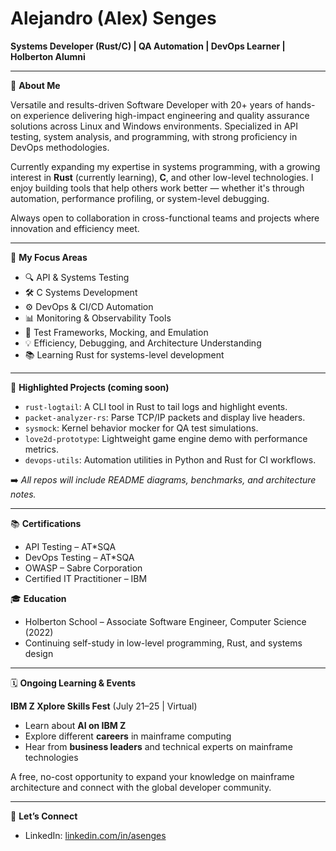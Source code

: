 # Alejandro (Alex) Senges

**Systems Developer (Rust/C) | QA Automation | DevOps Learner | Holberton Alumni**

---

🔧 **About Me**

Versatile and results-driven Software Developer with 20+ years of hands-on experience delivering high-impact engineering and quality assurance solutions across Linux and Windows environments. Specialized in API testing, system analysis, and programming, with strong proficiency in DevOps methodologies.

Currently expanding my expertise in systems programming, with a growing interest in **Rust** (currently learning), **C**, and other low-level technologies. I enjoy building tools that help others work better — whether it's through automation, performance profiling, or system-level debugging.

Always open to collaboration in cross-functional teams and projects where innovation and efficiency meet.

---

🚀 **My Focus Areas**

- 🔍 API & Systems Testing
- 🛠️ C Systems Development
- ⚙️ DevOps & CI/CD Automation
- 📊 Monitoring & Observability Tools
- 🧪 Test Frameworks, Mocking, and Emulation
- 💡 Efficiency, Debugging, and Architecture Understanding
- 📚 Learning Rust for systems-level development

---

📂 **Highlighted Projects (coming soon)**

- `rust-logtail`: A CLI tool in Rust to tail logs and highlight events.
- `packet-analyzer-rs`: Parse TCP/IP packets and display live headers.
- `sysmock`: Kernel behavior mocker for QA test simulations.
- `love2d-prototype`: Lightweight game engine demo with performance metrics.
- `devops-utils`: Automation utilities in Python and Rust for CI workflows.

➡️ *All repos will include README diagrams, benchmarks, and architecture notes.*

---

📚 **Certifications**

- API Testing – AT*SQA
- DevOps Testing – AT*SQA
- OWASP – Sabre Corporation
- Certified IT Practitioner – IBM

🎓 **Education**

- Holberton School – Associate Software Engineer, Computer Science (2022)
- Continuing self-study in low-level programming, Rust, and systems design

---

🗓️ **Ongoing Learning & Events**

**IBM Z Xplore Skills Fest** (July 21–25 | Virtual)

- Learn about **AI on IBM Z**
- Explore different **careers** in mainframe computing
- Hear from **business leaders** and technical experts on mainframe technologies

A free, no-cost opportunity to expand your knowledge on mainframe architecture and connect with the global developer community.

---

📨 **Let’s Connect**

- LinkedIn: [linkedin.com/in/asenges](https://linkedin.com/in/asenges)
